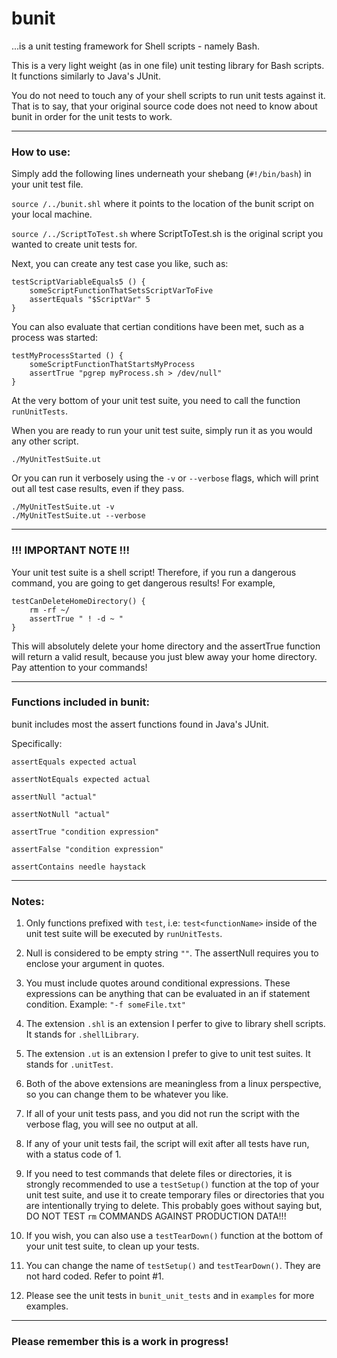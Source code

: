 # bunit
...is a unit testing framework for Shell scripts - namely Bash.

This is a very light weight (as in one file) unit testing library for Bash scripts.  It functions similarly to Java's JUnit.

You do not need to touch any of your shell scripts to run unit tests against it.  That is to say, that your original source code does not need to know about bunit in order for the unit tests to work.

-----

### How to use:
Simply add the following lines underneath your shebang (`#!/bin/bash`) in your unit test file.

`source /../bunit.shl` where it points to the location of the bunit script on your local machine.

`source /../ScriptToTest.sh`  where ScriptToTest.sh is the original script you wanted to create unit tests for.

Next, you can create any test case you like, such as:

```
testScriptVariableEquals5 () {
    someScriptFunctionThatSetsScriptVarToFive
    assertEquals "$ScriptVar" 5
}
```

You can also evaluate that certian conditions have been met, such as a process was started:

```
testMyProcessStarted () {
    someScriptFunctionThatStartsMyProcess
    assertTrue "pgrep myProcess.sh > /dev/null"
}
```

At the very bottom of your unit test suite, you need to call the function `runUnitTests`.

When you are ready to run your unit test suite, simply run it as you would any other script.

```
./MyUnitTestSuite.ut
```

Or you can run it verbosely using the `-v` or `--verbose` flags, which will print out all test case results, even if they pass.

```
./MyUnitTestSuite.ut -v
./MyUnitTestSuite.ut --verbose
```

-----
### !!! IMPORTANT NOTE !!!
Your unit test suite is a shell script! Therefore, if you run a dangerous command, you are going to get dangerous results! For example,

```
testCanDeleteHomeDirectory() {
    rm -rf ~/
    assertTrue " ! -d ~ "
}
```
This will absolutely delete your home directory and the assertTrue function will return a valid result, because you just blew away your home directory.  Pay attention to your commands!

-----

### Functions included in bunit:
bunit includes most the assert functions found in Java's JUnit.

Specifically:

```
assertEquals expected actual

assertNotEquals expected actual

assertNull "actual"

assertNotNull "actual"

assertTrue "condition expression"

assertFalse "condition expression"

assertContains needle haystack
```

-----

### Notes:

1. Only functions prefixed with `test`, i.e: `test<functionName>` inside of the unit test suite will be executed by `runUnitTests`.

2. Null is considered to be empty string `""`. The assertNull requires you to enclose your argument in quotes.

3. You must include quotes around conditional expressions.  These expressions can be anything that can be evaluated in an if statement condition.  Example: `"-f someFile.txt"`

4. The extension `.shl` is an extension I perfer to give to library shell scripts.  It stands for `.shellLibrary`.

5. The extension `.ut` is an extension I prefer to give to unit test suites.  It stands for `.unitTest`.

6. Both of the above extensions are meaningless from a linux perspective, so you can change them to be whatever you like.

7. If all of your unit tests pass, and you did not run the script with the verbose flag, you will see no output at all.

8. If any of your unit tests fail, the script will exit after all tests have run, with a status code of 1.

9. If you need to test commands that delete files or directories, it is strongly recommended to use a `testSetup()` function at the top of your unit test suite, and use it to create temporary
files or directories that you are intentionally trying to delete.  This probably goes without saying but, DO NOT TEST `rm` COMMANDS AGAINST PRODUCTION DATA!!!

10. If you wish, you can also use a `testTearDown()` function at the bottom of your unit test suite, to clean up your tests.

11. You can change the name of `testSetup()` and `testTearDown()`.  They are not hard coded.  Refer to point #1.

12. Please see the unit tests in `bunit_unit_tests` and in `examples` for more examples.

-----

### Please remember this is a work in progress!
